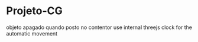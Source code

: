 # Projeto-CG

objeto apagado quando posto no contentor
use internal threejs clock for the automatic movement